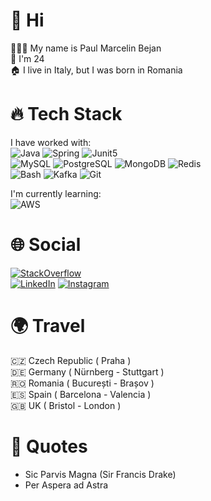 # 👋 Hi
👨🏻‍💻 My name is Paul Marcelin Bejan<br>
🎂 I'm 24<br>
🏠 I live in Italy, but I was born in Romania<br>


# 🔥 Tech Stack
I have worked with:<br>
![Java](https://img.shields.io/badge/-Java-FF7800?logo=java&logoColor=white&style=flat)
![Spring](https://img.shields.io/badge/-Spring-6DB33F?logo=spring&logoColor=white&style=flat)
![Junit5](https://img.shields.io/badge/Junit5-25A162?logo=junit5&logoColor=white&style=flat)
<br>
![MySQL](https://img.shields.io/badge/-MySQL-4479A1?logo=mysql&logoColor=white&style=flat)
![PostgreSQL](https://img.shields.io/badge/-PostgreSQL-4169E1?logo=postgresql&logoColor=white&style=flat)
![MongoDB](https://img.shields.io/badge/-MongoDB-47A248?logo=mongodb&logoColor=white&style=flat)
![Redis](https://img.shields.io/badge/-Redis-DC382D?logo=redis&logoColor=white&style=flat)
<br>
![Bash](https://img.shields.io/badge/-Bash-000000?logo=gnubash&logoColor=white&style=flat)
![Kafka](https://img.shields.io/badge/-Kafka-231F20?logo=apachekafka&logoColor=white&style=flat)
![Git](https://img.shields.io/badge/-Git-F05032?logo=git&logoColor=white&style=flat)

I'm currently learning:<br>
![AWS](https://img.shields.io/badge/-AWS-232F3E?logo=amazonaws&logoColor=white&style=flat)


# 🌐 Social
[![StackOverflow](https://stackoverflow.com/users/flair/13115701.png?theme=dark)](https://stackoverflow.com/users/13115701/paul-marcelin-bejan)<br>
[![LinkedIn](https://img.shields.io/badge/LinkedIn-%230077B5.svg?logo=linkedin&logoColor=white)](https://www.linkedin.com/in/paul-marcelin-bejan/)
[![Instagram](https://img.shields.io/badge/Instagram-%23E4405F.svg?logo=Instagram&logoColor=white)](https://www.instagram.com/_paulmarcelin/)


# 🌍 Travel
🇨🇿 Czech Republic ( Praha )<br>
🇩🇪 Germany ( Nürnberg - Stuttgart )<br>
🇷🇴 Romania ( București - Brașov )<br>
🇪🇸 Spain ( Barcelona - Valencia )<br>
🇬🇧 UK ( Bristol - London )<br>


# 💭 Quotes 
- Sic Parvis Magna (Sir Francis Drake)<br>
- Per Aspera ad Astra<br>
